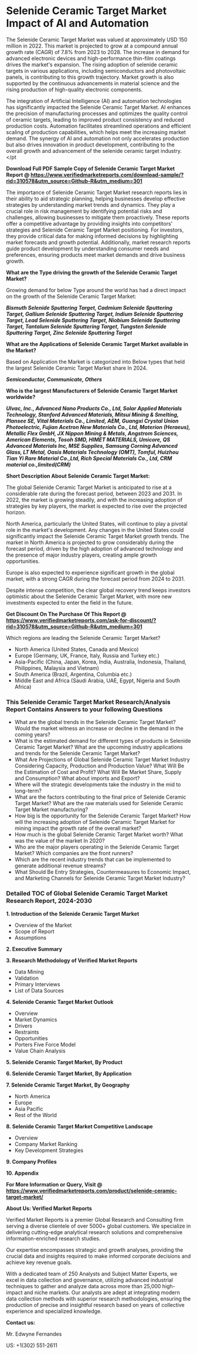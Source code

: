 <meta name="title" content="Global Selenide Ceramic Target Market Impact of AI and Automation"><meta name="description" content="The Selenide Ceramic Target Market was valued at approximately USD 150 million in 2022. This market is projected to grow at a compound annual growth rate (CAGR) of 7.8"><meta name="title" content="Selenide Ceramic Target Market Size, Share, Scope, Trends, Growth, Opportunities, Analysis, Forecast"><h1>Selenide Ceramic Target Market Impact of AI and Automation</h1><p>The Selenide Ceramic Target Market was valued at approximately USD 150 million in 2022. This market is projected to grow at a compound annual growth rate (CAGR) of 7.8% from 2023 to 2028. The increase in demand for advanced electronic devices and high-performance thin-film coatings drives the market's expansion. The rising adoption of selenide ceramic targets in various applications, including semiconductors and photovoltaic panels, is contributing to this growth trajectory. Market growth is also supported by the continuous advancements in material science and the rising production of high-quality electronic components.</p><p>The integration of Artificial Intelligence (AI) and automation technologies has significantly impacted the Selenide Ceramic Target Market. AI enhances the precision of manufacturing processes and optimizes the quality control of ceramic targets, leading to improved product consistency and reduced production costs. Automation facilitates streamlined operations and efficient scaling of production capabilities, which helps meet the increasing market demand. The synergy of AI and automation not only accelerates production but also drives innovation in product development, contributing to the overall growth and advancement of the selenide ceramic target industry.</pt</p><p id="" class=""><strong>Download Full PDF Sample Copy of Selenide Ceramic Target Market Report @ <a href="https://www.verifiedmarketreports.com/download-sample/?rid=310578&utm_source=Github-R&utm_medium=301" target="_blank">https://www.verifiedmarketreports.com/download-sample/?rid=310578&utm_source=Github-R&utm_medium=301</a></strong></p><p>The importance of&nbsp;Selenide Ceramic Target Market research reports lies in their ability to aid strategic planning, helping businesses develop effective strategies by understanding market trends and dynamics. They play a crucial role in risk management by identifying potential risks and challenges, allowing businesses to mitigate them proactively. These reports offer a competitive advantage by providing insights into competitors' strategies and Selenide Ceramic Target Market positioning. For investors, they provide critical data for making informed decisions by highlighting market forecasts and growth potential. Additionally, market research reports guide product development by understanding consumer needs and preferences, ensuring products meet market demands and drive business growth.</p><p><strong>What are the&nbsp;Type driving the growth of the Selenide Ceramic Target Market?</strong></p><p id="" class="">Growing demand for below Type around the world has had a direct impact on the growth of the Selenide Ceramic Target Market:</p><em><strong>Bismuth Selenide Sputtering Target, Cadmium Selenide Sputtering Target, Gallium Selenide Sputtering Target, Indium Selenide Sputtering Target, Lead Selenide Sputtering Target, Niobium Selenide Sputtering Target, Tantalum Selenide Sputtering Target, Tungsten Selenide Sputtering Target, Zinc Selenide Sputtering Target</strong></em></p><strong>What are the&nbsp;Applications&nbsp;of Selenide Ceramic Target Market available in the Market?</strong></p><p id="" class="">Based on Application the Market is categorized into Below types that held the largest Selenide Ceramic Target Market share In 2024.</p><em><strong>Semiconductor, Communicate, Others</strong></em></p><strong>Who is the largest Manufacturers of Selenide Ceramic Target Market worldwide?</strong></p><p><em><strong>Ulvac, Inc., Advanced Nano Products Co., Ltd, Solar Applied Materials Technology, Stanford Advanced Materials, Mitsui Mining & Smelting, Plansee SE, Vital Materials Co., Limited, AEM, Guangxi Crystal Union Photoelectric, Fujian Acetron New Materials Co., Ltd, Materion (Heraeus), Metallic Flex GmbH, JX Nippon Mining & Metals, Angstrom Sciences, American Elements, Tosoh SMD, HIMET MATERIALS, Umicore, QS Advanced Materials Inc, MSE Supplies, Samsung Corning Advanced Glass, LT Metal, Oasis Materials Technology (OMT), Tomful, Huizhou Tian Yi Rare Material Co.,Ltd, Rich Special Materials Co., Ltd, CRM material co.,limited(CRM)</strong></em></p><p id="" class=""><strong>Short Description About Selenide Ceramic Target Market:</strong></p><p>The global Selenide Ceramic Target Market is anticipated to rise at a considerable rate during the forecast period, between 2023 and 2031. In 2022, the market is growing steadily, and with the increasing adoption of strategies by key players, the market is expected to rise over the projected horizon.</p><p>North America, particularly the United States, will continue to play a pivotal role in the market's development. Any changes in the United States could significantly impact the Selenide Ceramic Target Market growth trends. The market in North America is projected to grow considerably during the forecast period, driven by the high adoption of advanced technology and the presence of major industry players, creating ample growth opportunities.</p><p>Europe is also expected to experience significant growth in the global market, with a strong CAGR during the forecast period from 2024 to 2031.</p><p>Despite intense competition, the clear global recovery trend keeps investors optimistic about the Selenide Ceramic Target Market, with more new investments expected to enter the field in the future.</p><p id="" class=""><strong>Get Discount On The Purchase Of This Report @ <a href="https://www.verifiedmarketreports.com/ask-for-discount/?rid=310578&utm_source=Github-R&utm_medium=301" target="_blank">https://www.verifiedmarketreports.com/ask-for-discount/?rid=310578&utm_source=Github-R&utm_medium=301</a></strong></p>Which regions are leading the Selenide Ceramic Target Market?</p><ul><li>North America (United States, Canada and Mexico)</li><li>Europe (Germany, UK, France, Italy, Russia and Turkey etc.)</li><li>Asia-Pacific (China, Japan, Korea, India, Australia, Indonesia, Thailand, Philippines, Malaysia and Vietnam)</li><li>South America (Brazil, Argentina, Columbia etc.)</li><li>Middle East and Africa (Saudi Arabia, UAE, Egypt, Nigeria and South Africa)</li></ul><h3 id="" class="">This Selenide Ceramic Target Market Research/Analysis Report Contains Answers to your following Questions</h3><ul><li>What are the global trends in the Selenide Ceramic Target Market? Would the market witness an increase or decline in the demand in the coming years?</li><li>What is the estimated demand for different types of products in Selenide Ceramic Target Market? What are the upcoming industry applications and trends for the Selenide Ceramic Target Market?</li><li>What Are Projections of Global Selenide Ceramic Target Market Industry Considering Capacity, Production and Production Value? What Will Be the Estimation of Cost and Profit? What Will Be Market Share, Supply and Consumption? What about imports and Export?</li><li>Where will the strategic developments take the industry in the mid to long-term?</li><li>What are the factors contributing to the final price of Selenide Ceramic Target Market? What are the raw materials used for Selenide Ceramic Target Market manufacturing?</li><li>How big is the opportunity for the Selenide Ceramic Target Market? How will the increasing adoption of Selenide Ceramic Target Market for mining impact the growth rate of the overall market?</li><li>How much is the global Selenide Ceramic Target Market worth? What was the value of the market In 2020?</li><li>Who are the major players operating in the Selenide Ceramic Target Market? Which companies are the front runners?</li><li>Which are the recent industry trends that can be implemented to generate additional revenue streams?</li><li>What Should Be Entry Strategies, Countermeasures to Economic Impact, and Marketing Channels for Selenide Ceramic Target Market Industry?</li></ul><h3 id="" class="">Detailed TOC of Global Selenide Ceramic Target Market Research Report, 2024-2030</h3><p id="" class=""><strong>1. Introduction of the Selenide Ceramic Target Market</strong></p><ul><li>Overview of the Market</li><li>Scope of Report</li><li>Assumptions</li></ul><p id="" class=""><strong>2. Executive Summary</strong></p><p id="" class=""><strong>3. Research Methodology of Verified Market Reports</strong></p><ul><li>Data Mining</li><li>Validation</li><li>Primary Interviews</li><li>List of Data Sources</li></ul><p id="" class=""><strong>4. Selenide Ceramic Target Market Outlook</strong></p><ul><li>Overview</li><li>Market Dynamics</li><li>Drivers</li><li>Restraints</li><li>Opportunities</li><li>Porters Five Force Model</li><li>Value Chain Analysis</li></ul><p id="" class=""><strong>5. Selenide Ceramic Target Market, By Product</strong></p><p id="" class=""><strong>6. Selenide Ceramic Target Market, By Application</strong></p><p id="" class=""><strong>7. Selenide Ceramic Target Market, By Geography</strong></p><ul><li>North America</li><li>Europe</li><li>Asia Pacific</li><li>Rest of the World</li></ul><p id="" class=""><strong>8. Selenide Ceramic Target Market Competitive Landscape</strong></p><ul><li>Overview</li><li>Company Market Ranking</li><li>Key Development Strategies</li></ul><p id="" class=""><strong>9. Company Profiles</strong></p><p id="" class=""><strong>10. Appendix</strong></p><p id="" class=""><strong>For More Information or Query, Visit @ <a href="https://www.verifiedmarketreports.com/product/selenide-ceramic-target-market/" target="_blank">https://www.verifiedmarketreports.com/product/selenide-ceramic-target-market/</a></strong></p><p id="" class=""><strong>About Us: Verified Market Reports</strong></p><p id="" class="">Verified Market Reports is a premier Global Research and Consulting firm serving a diverse clientele of over 5000+ global customers. We specialize in delivering cutting-edge analytical research solutions and comprehensive information-enriched research studies.</p><p id="" class="">Our expertise encompasses strategic and growth analyses, providing the crucial data and insights required to make informed corporate decisions and achieve key revenue goals.</p><p id="" class="">With a dedicated team of 250 Analysts and Subject Matter Experts, we excel in data collection and governance, utilizing advanced industrial techniques to gather and analyze data across more than 25,000 high-impact and niche markets. Our analysts are adept at integrating modern data collection methods with superior research methodologies, ensuring the production of precise and insightful research based on years of collective experience and specialized knowledge.</p><p id="" class=""><strong>Contact us:</strong></p><p id="" class="">Mr. Edwyne Fernandes</p><p id="" class="">US: +1(302) 551-2611</p>